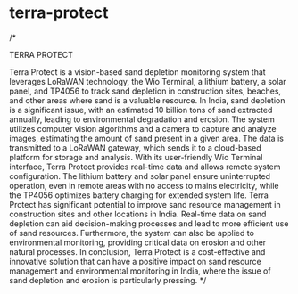 # terra-protect
/*

TERRA PROTECT
 

Terra Protect is a vision-based sand depletion monitoring system that leverages LoRaWAN technology, the Wio Terminal, a lithium battery, a solar panel, and TP4056 to track sand depletion in construction sites, beaches, and other areas where sand is a valuable resource. In India, sand depletion is a significant issue, with an estimated 10 billion tons of sand extracted annually, leading to environmental degradation and erosion.
The system utilizes computer vision algorithms and a camera to capture and analyze images, estimating the amount of sand present in a given area. The data is transmitted to a LoRaWAN gateway, which sends it to a cloud-based platform for storage and analysis.
With its user-friendly Wio Terminal interface, Terra Protect provides real-time data and allows remote system configuration. The lithium battery and solar panel ensure uninterrupted operation, even in remote areas with no access to mains electricity, while the TP4056 optimizes battery charging for extended system life.
Terra Protect has significant potential to improve sand resource management in construction sites and other locations in India. Real-time data on sand depletion can aid decision-making processes and lead to more efficient use of sand resources. Furthermore, the system can also be applied to environmental monitoring, providing critical data on erosion and other natural processes.
In conclusion, Terra Protect is a cost-effective and innovative solution that can have a positive impact on sand resource management and environmental monitoring in India, where the issue of sand depletion and erosion is particularly pressing.
*/
